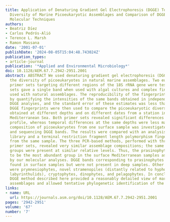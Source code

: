 ```yaml
---
title: Application of Denaturing Gradient Gel Electrophoresis (DGGE) To Study the
  Diversity of Marine Picoeukaryotic Assemblages and Comparison of DGGE with Other
  Molecular Techniques
authors:
- Beatriz Dı́ez
- Carlos Pedrós-Alió
- Terence L. Marsh
- Ramon Massana
date: '2001-07-01'
publishDate: '2024-08-05T15:04:48.743024Z'
publication_types:
- article-journal
publication: '*Applied and Environmental Microbiology*'
doi: 10.1128/AEM.67.7.2942-2951.2001
abstract: ABSTRACT We used denaturing gradient gel electrophoresis (DGGE) to study
  the diversity of picoeukaryotes in natural marine assemblages. Two eukaryote-specific
  primer sets targeting different regions of the 18S rRNA gene were tested. Both primer
  sets gave a single band when used with algal cultures and complex fingerprints when
  used with natural assemblages. The reproducibility of the fingerprints was estimated
  by quantifying the intensities of the same bands obtained in independent PCR and
  DGGE analyses, and the standard error of these estimates was less than 2% on average.
  DGGE fingerprints were then used to compare the picoeukaryotic diversity in samples
  obtained at different depths and on different dates from a station in the southwest
  Mediterranean Sea. Both primer sets revealed significant differences along the vertical
  profile, whereas temporal differences at the same depths were less marked. The phylogenetic
  composition of picoeukaryotes from one surface sample was investigated by excising
  and sequencing DGGE bands. The results were compared with an analysis of a clone
  library and a terminal restriction fragment length polymorphism fingerprint obtained
  from the same sample. The three PCR-based methods, performed with three different
  primer sets, revealed very similar assemblage compositions; the same main phylogenetic
  groups were present at similar relative levels. Thus, the prasinophyte group appeared
  to be the most abundant group in the surface Mediterranean samples as determined
  by our molecular analyses. DGGE bands corresponding to prasinophytes were always
  found in surface samples but were not present in deep samples. Other groups detected
  were prymnesiophytes, novel stramenopiles (distantly related to hyphochytrids or
  labyrinthulids), cryptophytes, dinophytes, and pelagophytes. In conclusion, the
  DGGE method described here provided a reasonably detailed view of marine picoeukaryotic
  assemblages and allowed tentative phylogenetic identification of the dominant members.
links:
- name: URL
  url: https://journals.asm.org/doi/10.1128/AEM.67.7.2942-2951.2001
pages: '2942-2951'
volume: '67'
number: '7'
---
```

